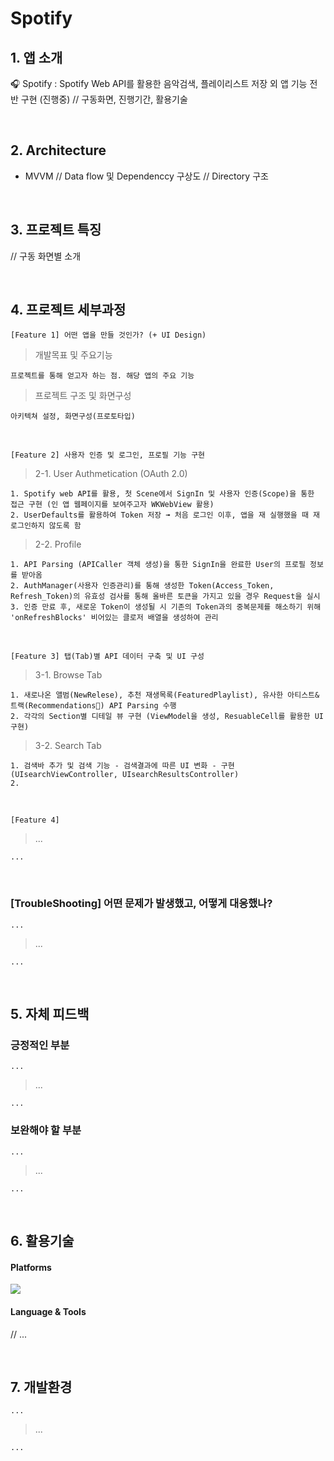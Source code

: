 # Spotify

## 1. 앱 소개
🎧 Spotify : Spotify Web API를 활용한 음악검색, 플레이리스트 저장 외 앱 기능 전반 구현 (진행중)
// 구동화면, 진행기간, 활용기술

<br>

## 2. Architecture
- MVVM
// Data flow 및 Dependenccy 구상도
// Directory 구조

<br>

## 3. 프로젝트 특징
// 구동 화면별 소개


<br>

## 4. 프로젝트 세부과정

` [Feature 1] 어떤 앱을 만들 것인가? (+ UI Design) `
> 개발목표 및 주요기능
```
프로젝트를 통해 얻고자 하는 점. 해당 앱의 주요 기능
```

> 프로젝트 구조 및 화면구성
```
아키텍쳐 설정, 화면구성(프로토타입)
```

<br> 

`[Feature 2] 사용자 인증 및 로그인, 프로필 기능 구현`
> 2-1. User Authmetication (OAuth 2.0)
```
1. Spotify web API를 활용, 첫 Scene에서 SignIn 및 사용자 인증(Scope)을 통한 접근 구현 (인 앱 웹페이지를 보여주고자 WKWebView 활용)
2. UserDefaults를 활용하여 Token 저장 ➟ 처음 로그인 이후, 앱을 재 실행했을 때 재 로그인하지 않도록 함
```

> 2-2. Profile
```
1. API Parsing (APICaller 객체 생성)을 통한 SignIn을 완료한 User의 프로필 정보를 받아옴
2. AuthManager(사용자 인증관리)를 통해 생성한 Token(Access_Token, Refresh_Token)의 유효성 검사를 통해 올바른 토큰을 가지고 있을 경우 Request을 실시
3. 인증 만료 후, 새로운 Token이 생성될 시 기존의 Token과의 중복문제를 해소하기 위해 'onRefreshBlocks' 비어있는 클로저 배열을 생성하여 관리
```

<br> 

`[Feature 3] 탭(Tab)별 API 데이터 구축 및 UI 구성`
> 3-1. Browse Tab
```
1. 새로나온 앨범(NewRelese), 추천 재생목록(FeaturedPlaylist), 유사한 아티스트&트랙(Recommendations) API Parsing 수행
2. 각각의 Section별 디테일 뷰 구현 (ViewModel을 생성, ResuableCell를 활용한 UI 구현)
```

> 3-2. Search Tab
```
1. 검색바 추가 및 검색 기능 - 검색결과에 따른 UI 변화 - 구현(UIsearchViewController, UIsearchResultsController)
2. 
```

<br> 

` [Feature 4] `

> ...
```
...
```

<br> 

### [TroubleShooting] 어떤 문제가 발생했고, 어떻게 대응했나?
` ... `
> ...
```
...
```


<br>

## 5. 자체 피드백 

### 긍정적인 부분
` ... `
> ...
```
...
```

### 보완해야 할 부분
` ... `
> ...
```
...
```

<br>

## 6. 활용기술

#### Platforms

<img src="https://img.shields.io/badge/iOS-5A29E4?style=flat&logo=iOS&logoColor=white"/>  
    
#### Language & Tools

// ...

<br>

## 7. 개발환경

` ... `
> ...
```
...
```

